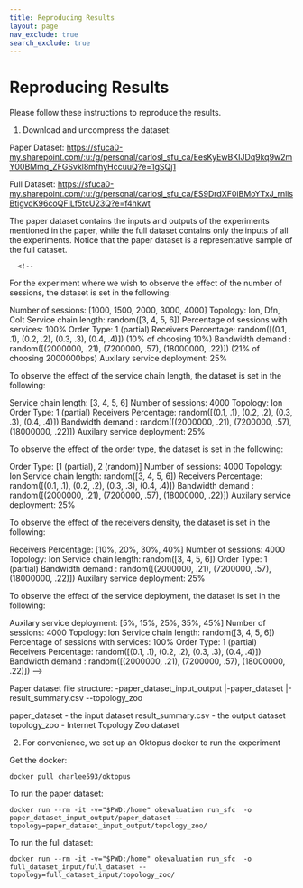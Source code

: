 ```yaml
---
title: Reproducing Results
layout: page
nav_exclude: true
search_exclude: true
---
```



# Reproducing Results
        



Please follow these instructions to reproduce the results.

1. Download and uncompress the dataset:
  
Paper Dataset:
https://sfuca0-my.sharepoint.com/:u:/g/personal/carlosl_sfu_ca/EesKyEwBKIJDq9kq9w2mY00BMmq_ZFGSvkl8mfhyHccuuQ?e=1gSQj1

Full Dataset:
https://sfuca0-my.sharepoint.com/:u:/g/personal/carlosl_sfu_ca/ES9DrdXF0iBMoYTxJ_rnlisBtigvdK96coQFILf5tcU23Q?e=f4hkwt

The paper dataset contains the inputs and outputs of the experiments mentioned in the paper, while the full dataset contains only the inputs of all the experiments. 
      Notice that the paper dataset is a representative sample of the full dataset.

      <!--
For the experiment where we wish to observe the effect of the number of sessions, the dataset is set in the following:

Number of sessions: [1000, 1500, 2000, 3000, 4000]
Topology: Ion, Dfn, Colt
Service chain length: random([3, 4, 5, 6])
Percentage of sessions with services: 100%
Order Type: 1 (partial)
Receivers Percentage: random([(0.1, .1), (0.2, .2), (0.3, .3), (0.4, .4)]) (10% of choosing 10%)
Bandwidth demand : random([(2000000, .21), (7200000, .57), (18000000, .22)]) (21% of choosing 2000000bps)
 Auxilary service deployment: 25%

To observe the effect of the service chain length, the dataset is set in the following:

Service chain length: [3, 4, 5, 6]
Number of sessions: 4000
Topology: Ion
Order Type: 1 (partial)
Receivers Percentage: random([(0.1, .1), (0.2, .2), (0.3, .3), (0.4, .4)])
Bandwidth demand : random([(2000000, .21), (7200000, .57), (18000000, .22)]) 
Auxilary service deployment: 25%

To observe the effect of the order type, the dataset is set in the following:

Order Type: [1 (partial), 2 (random)]
Number of sessions: 4000
Topology: Ion
Service chain length: random([3, 4, 5, 6])
Receivers Percentage: random([(0.1, .1), (0.2, .2), (0.3, .3), (0.4, .4)])
Bandwidth demand : random([(2000000, .21), (7200000, .57), (18000000, .22)]) 
Auxilary service deployment: 25%

To observe the effect of the receivers density, the dataset is set in the following:

Receivers Percentage: [10%, 20%, 30%, 40%]
Number of sessions: 4000
Topology: Ion
Service chain length: random([3, 4, 5, 6])
Order Type:  1 (partial)
Bandwidth demand : random([(2000000, .21), (7200000, .57), (18000000, .22)]) 
Auxilary service deployment: 25%

To observe the effect of the service deployment, the dataset is set in the following:
   
Auxilary service deployment: [5%, 15%, 25%, 35%, 45%]
Number of sessions: 4000
Topology: Ion
Service chain length: random([3, 4, 5, 6])
Percentage of sessions with services: 100%
Order Type:  1 (partial)
Receivers Percentage: random([(0.1, .1), (0.2, .2), (0.3, .3), (0.4, .4)])
Bandwidth demand : random([(2000000, .21), (7200000, .57), (18000000, .22)]) 
-->
      
Paper dataset file structure:
-paper_dataset_input_output
    |-paper_dataset
    |-result_summary.csv
    --topology_zoo

paper_dataset - the input dataset
result_summary.csv - the output dataset
topology_zoo - Internet Topology Zoo dataset

2. For convenience, we set up an Oktopus docker to run the experiment  

Get the docker:
```
docker pull charlee593/oktopus
```
      
To run the paper dataset:
```
docker run --rm -it -v="$PWD:/home" okevaluation run_sfc  -o paper_dataset_input_output/paper_dataset --topology=paper_dataset_input_output/topology_zoo/
```
      
To run the full dataset:
```
docker run --rm -it -v="$PWD:/home" okevaluation run_sfc  -o full_dataset_input/full_dataset --topology=full_dataset_input/topology_zoo/
```

